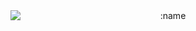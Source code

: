 <div style="text-align: center;">
  <img src="https://count.getloli.com/@deax" alt=":name" style="display: block; margin: 0 auto 20px auto;" />

</div>

